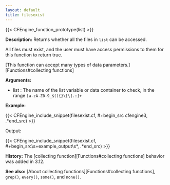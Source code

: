 ```yaml
---
layout: default
title: filesexist
---
```


{{< CFEngine_function_prototype(list) >}}

**Description:** Returns whether all the files in `list` can be accessed.

All files must exist, and the user must have access permissions to them for
this function to return true.

[This function can accept many types of data parameters.][Functions#collecting functions]

**Arguments:**

* list : The name of the list variable or data container to check, in the range
`[a-zA-Z0-9_$(){}\[\].:]+`

**Example:**

{{< CFEngine_include_snippet(filesexist.cf, #\+begin_src cfengine3, .*end_src) >}}

Output:

{{< CFEngine_include_snippet(filesexist.cf, #\+begin_src\s+example_output\s*, .*end_src) >}}

**History:** The [collecting function][Functions#collecting functions] behavior was added in 3.12.

**See also:** [About collecting functions][Functions#collecting functions], `grep()`, `every()`, `some()`, and `none()`.
